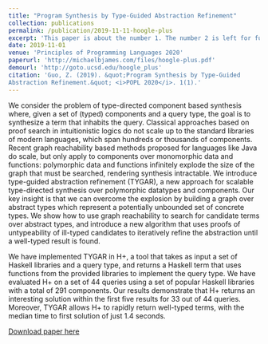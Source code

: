 ```yaml
---
title: "Program Synthesis by Type-Guided Abstraction Refinement"
collection: publications
permalink: /publication/2019-11-11-hoogle-plus
excerpt: 'This paper is about the number 1. The number 2 is left for future work.'
date: 2019-11-01
venue: 'Principles of Programming Languages 2020'
paperurl: 'http://michaelbjames.com/files/hoogle-plus.pdf'
demourl: 'http://goto.ucsd.edu/hoogle_plus'
citation: 'Guo, Z. (2019). &quot;Program Synthesis by Type-Guided
Abstraction Refinement.&quot; <i>POPL 2020</i>. 1(1).'
---
```


We consider the problem of type-directed component based synthesis where, given
a set of (typed) components and a query type, the goal is to synthesize a term
that inhabits the query. Classical approaches based on proof search in
intuitionistic logics do not scale up to the standard libraries of modern
languages, which span hundreds or thousands of components. Recent graph
reachability based methods proposed for languages like Java do scale, but only
apply to components over monomorphic data and functions: polymorphic data and
functions infinitely explode the size of the graph that must be searched,
rendering synthesis intractable. We introduce type-guided abstraction refinement
(TYGAR), a new approach for scalable type-directed synthesis over polymorphic
datatypes and components. Our key insight is that we can overcome the explosion
by building a graph over abstract types which represent a potentially unbounded
set of concrete types. We show how to use graph reachability to search for
candidate terms over abstract types, and introduce a new algorithm that uses
proofs of untypeability of ill-typed candidates to iteratively refine the
abstraction until a well-typed result is found.


We have implemented TYGAR in H+, a tool that takes as input a set of Haskell libraries and a query type, and returns a Haskell term that uses functions from the provided libraries to implement the query type. We have evaluated H+ on a set of 44 queries using a set of popular Haskell libraries with a total of 291 components. Our results demonstrate that H+ returns an interesting solution within the first five results for 33 out of 44 queries. Moreover, TYGAR allows H+ to rapidly return well-typed terms, with the median time to first solution of just 1.4 seconds.

[Download paper here]({{site.baseurl}}/files/hoogle-plus.pdf)

